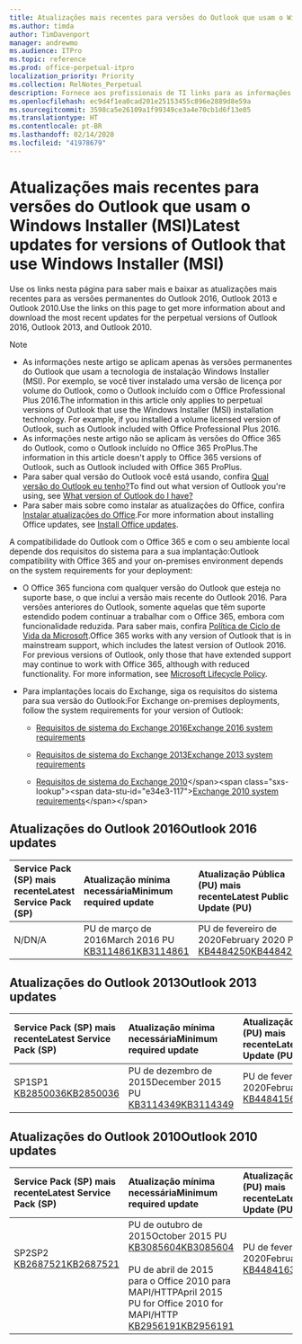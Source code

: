 ```yaml
---
title: Atualizações mais recentes para versões do Outlook que usam o Windows Installer (MSI)
ms.author: timda
author: TimDavenport
manager: andrewmo
ms.audience: ITPro
ms.topic: reference
ms.prod: office-perpetual-itpro
localization_priority: Priority
ms.collection: RelNotes_Perpetual
description: Fornece aos profissionais de TI links para as informações de atualização mais recentes para as versões permanentes do Outlook 2016, Outlook 2013 e Outlook 2010
ms.openlocfilehash: ec9d4f1ea0cad201e25153455c896e2889d8e59a
ms.sourcegitcommit: 3598ca5e26109a1f99349ce3a4e70cb1d6f13e05
ms.translationtype: HT
ms.contentlocale: pt-BR
ms.lasthandoff: 02/14/2020
ms.locfileid: "41978679"
---
```

# <a name="latest-updates-for-versions-of-outlook-that-use-windows-installer-msi"></a><span data-ttu-id="e34e3-103">Atualizações mais recentes para versões do Outlook que usam o Windows Installer (MSI)</span><span class="sxs-lookup"><span data-stu-id="e34e3-103">Latest updates for versions of Outlook that use Windows Installer (MSI)</span></span>

<span data-ttu-id="e34e3-104">Use os links nesta página para saber mais e baixar as atualizações mais recentes para as versões permanentes do Outlook 2016, Outlook 2013 e Outlook 2010.</span><span class="sxs-lookup"><span data-stu-id="e34e3-104">Use the links on this page to get more information about and download the most recent updates for the perpetual versions of Outlook 2016, Outlook 2013, and Outlook 2010.</span></span>
  
> [!NOTE]
> - <span data-ttu-id="e34e3-p101">As informações neste artigo se aplicam apenas às versões permanentes do Outlook que usam a tecnologia de instalação Windows Installer (MSI). Por exemplo, se você tiver instalado uma versão de licença por volume do Outlook, como o Outlook incluído com o Office Professional Plus 2016.</span><span class="sxs-lookup"><span data-stu-id="e34e3-p101">The information in this article only applies to perpetual versions of Outlook that use the Windows Installer (MSI) installation technology. For example, if you installed a volume licensed version of Outlook, such as Outlook included with Office Professional Plus 2016.</span></span>
> - <span data-ttu-id="e34e3-107">As informações neste artigo não se aplicam às versões do Office 365 do Outlook, como o Outlook incluído no Office 365 ProPlus.</span><span class="sxs-lookup"><span data-stu-id="e34e3-107">The information in this article doesn't apply to Office 365 versions of Outlook, such as Outlook included with Office 365 ProPlus.</span></span>
> - <span data-ttu-id="e34e3-108">Para saber qual versão do Outlook você está usando, confira [Qual versão do Outlook eu tenho?](https://support.office.com/article/b3a9568c-edb5-42b9-9825-d48d82b2257c)</span><span class="sxs-lookup"><span data-stu-id="e34e3-108">To find out what version of Outlook you're using, see [What version of Outlook do I have?](https://support.office.com/article/b3a9568c-edb5-42b9-9825-d48d82b2257c)</span></span>
> - <span data-ttu-id="e34e3-109">Para saber mais sobre como instalar as atualizações do Office, confira [Instalar atualizações do Office](https://support.office.com/article/2ab296f3-7f03-43a2-8e50-46de917611c5).</span><span class="sxs-lookup"><span data-stu-id="e34e3-109">For more information about installing Office updates, see [Install Office updates](https://support.office.com/article/2ab296f3-7f03-43a2-8e50-46de917611c5).</span></span> 
  
<span data-ttu-id="e34e3-110">A compatibilidade do Outlook com o Office 365 e com o seu ambiente local depende dos requisitos do sistema para a sua implantação:</span><span class="sxs-lookup"><span data-stu-id="e34e3-110">Outlook compatibility with Office 365 and your on-premises environment depends on the system requirements for your deployment:</span></span>
  
- <span data-ttu-id="e34e3-p102">O Office 365 funciona com qualquer versão do Outlook que esteja no suporte base, o que inclui a versão mais recente do Outlook 2016. Para versões anteriores do Outlook, somente aquelas que têm suporte estendido podem continuar a trabalhar com o Office 365, embora com funcionalidade reduzida. Para saber mais, confira [Política de Ciclo de Vida da Microsoft](https://support.microsoft.com/lifecycle).</span><span class="sxs-lookup"><span data-stu-id="e34e3-p102">Office 365 works with any version of Outlook that is in mainstream support, which includes the latest version of Outlook 2016. For previous versions of Outlook, only those that have extended support may continue to work with Office 365, although with reduced functionality. For more information, see [Microsoft Lifecycle Policy](https://support.microsoft.com/lifecycle).</span></span>
    
- <span data-ttu-id="e34e3-114">Para implantações locais do Exchange, siga os requisitos do sistema para sua versão do Outlook:</span><span class="sxs-lookup"><span data-stu-id="e34e3-114">For Exchange on-premises deployments, follow the system requirements for your version of Outlook:</span></span>
    
  - [<span data-ttu-id="e34e3-115">Requisitos de sistema do Exchange 2016</span><span class="sxs-lookup"><span data-stu-id="e34e3-115">Exchange 2016 system requirements</span></span>](https://docs.microsoft.com/Exchange/plan-and-deploy/system-requirements)
    
  - [<span data-ttu-id="e34e3-116">Requisitos de sistema do Exchange 2013</span><span class="sxs-lookup"><span data-stu-id="e34e3-116">Exchange 2013 system requirements</span></span>](https://docs.microsoft.com/exchange/exchange-2013-system-requirements-exchange-2013-help)
    
  - <span data-ttu-id="e34e3-117">[Requisitos de sistema do Exchange 2010](https://docs.microsoft.com/previous-versions/office/exchange-server-2010/aa996719(v=exchg.141))</span><span class="sxs-lookup"><span data-stu-id="e34e3-117">[Exchange 2010 system requirements](https://docs.microsoft.com/previous-versions/office/exchange-server-2010/aa996719(v=exchg.141))</span></span>

   
## <a name="outlook-2016-updates"></a><span data-ttu-id="e34e3-118">Atualizações do Outlook 2016</span><span class="sxs-lookup"><span data-stu-id="e34e3-118">Outlook 2016 updates</span></span>

|<span data-ttu-id="e34e3-119">**Service Pack (SP) mais recente**</span><span class="sxs-lookup"><span data-stu-id="e34e3-119">**Latest Service Pack (SP)**</span></span>|<span data-ttu-id="e34e3-120">**Atualização mínima necessária**</span><span class="sxs-lookup"><span data-stu-id="e34e3-120">**Minimum required update**</span></span>|<span data-ttu-id="e34e3-121">**Atualização Pública (PU) mais recente**</span><span class="sxs-lookup"><span data-stu-id="e34e3-121">**Latest Public Update (PU)**</span></span>|
|:-----|:-----|:-----|
|<span data-ttu-id="e34e3-122">N/D</span><span class="sxs-lookup"><span data-stu-id="e34e3-122">N/A</span></span>  <br/> |<span data-ttu-id="e34e3-123">PU de março de 2016</span><span class="sxs-lookup"><span data-stu-id="e34e3-123">March 2016 PU</span></span> <br/>[<span data-ttu-id="e34e3-124">KB3114861</span><span class="sxs-lookup"><span data-stu-id="e34e3-124">KB3114861</span></span>](https://support.microsoft.com/help/3114861) <br/> |<span data-ttu-id="e34e3-125">PU de fevereiro de 2020</span><span class="sxs-lookup"><span data-stu-id="e34e3-125">February 2020 PU</span></span> <br/>[<span data-ttu-id="e34e3-126">KB4484250</span><span class="sxs-lookup"><span data-stu-id="e34e3-126">KB4484250</span></span>](https://support.microsoft.com/help/4484250) 

## <a name="outlook-2013-updates"></a><span data-ttu-id="e34e3-127">Atualizações do Outlook 2013</span><span class="sxs-lookup"><span data-stu-id="e34e3-127">Outlook 2013 updates</span></span>

|<span data-ttu-id="e34e3-128">**Service Pack (SP) mais recente**</span><span class="sxs-lookup"><span data-stu-id="e34e3-128">**Latest Service Pack (SP)**</span></span>|<span data-ttu-id="e34e3-129">**Atualização mínima necessária**</span><span class="sxs-lookup"><span data-stu-id="e34e3-129">**Minimum required update**</span></span>|<span data-ttu-id="e34e3-130">**Atualização Pública (PU) mais recente**</span><span class="sxs-lookup"><span data-stu-id="e34e3-130">**Latest Public Update (PU)**</span></span>|
|:-----|:-----|:-----|
|<span data-ttu-id="e34e3-131">SP1</span><span class="sxs-lookup"><span data-stu-id="e34e3-131">SP1</span></span>  <br/>[<span data-ttu-id="e34e3-132">KB2850036</span><span class="sxs-lookup"><span data-stu-id="e34e3-132">KB2850036</span></span>](https://go.microsoft.com/fwlink/p/?LinkId=512538) <br/> |<span data-ttu-id="e34e3-133">PU de dezembro de 2015</span><span class="sxs-lookup"><span data-stu-id="e34e3-133">December 2015 PU</span></span> <br/>[<span data-ttu-id="e34e3-134">KB3114349</span><span class="sxs-lookup"><span data-stu-id="e34e3-134">KB3114349</span></span>](https://support.microsoft.com/kb/3114349) <br/> |<span data-ttu-id="e34e3-135">PU de fevereiro de 2020</span><span class="sxs-lookup"><span data-stu-id="e34e3-135">February 2020 PU</span></span> <br/>[<span data-ttu-id="e34e3-136">KB4484156</span><span class="sxs-lookup"><span data-stu-id="e34e3-136">KB4484156</span></span>](https://support.microsoft.com/help/4484156)  |
   
## <a name="outlook-2010-updates"></a><span data-ttu-id="e34e3-137">Atualizações do Outlook 2010</span><span class="sxs-lookup"><span data-stu-id="e34e3-137">Outlook 2010 updates</span></span>

|<span data-ttu-id="e34e3-138">**Service Pack (SP) mais recente**</span><span class="sxs-lookup"><span data-stu-id="e34e3-138">**Latest Service Pack (SP)**</span></span>|<span data-ttu-id="e34e3-139">**Atualização mínima necessária**</span><span class="sxs-lookup"><span data-stu-id="e34e3-139">**Minimum required update**</span></span>|<span data-ttu-id="e34e3-140">**Atualização Pública (PU) mais recente**</span><span class="sxs-lookup"><span data-stu-id="e34e3-140">**Latest Public Update (PU)**</span></span>|
|:-----|:-----|:-----|
|<span data-ttu-id="e34e3-141">SP2</span><span class="sxs-lookup"><span data-stu-id="e34e3-141">SP2</span></span> <br/>[<span data-ttu-id="e34e3-142">KB2687521</span><span class="sxs-lookup"><span data-stu-id="e34e3-142">KB2687521</span></span>](https://go.microsoft.com/fwlink/p/?LinkId=512542) <br><br><br><br/> |<span data-ttu-id="e34e3-143">PU de outubro de 2015</span><span class="sxs-lookup"><span data-stu-id="e34e3-143">October 2015 PU</span></span> <br/> [<span data-ttu-id="e34e3-144">KB3085604</span><span class="sxs-lookup"><span data-stu-id="e34e3-144">KB3085604</span></span>](https://support.microsoft.com/kb/3085604) <br/><br/>  <span data-ttu-id="e34e3-145">PU de abril de 2015 para o Office 2010 para MAPI/HTTP</span><span class="sxs-lookup"><span data-stu-id="e34e3-145">April 2015 PU for Office 2010 for MAPI/HTTP</span></span> <br/> [<span data-ttu-id="e34e3-146">KB2956191</span><span class="sxs-lookup"><span data-stu-id="e34e3-146">KB2956191</span></span>](https://support.microsoft.com/help/2956191/april-14-2015-update-for-office-2010-kb2956191) <br/> |<span data-ttu-id="e34e3-147">PU de fevereiro de 2020</span><span class="sxs-lookup"><span data-stu-id="e34e3-147">February 2020 PU</span></span> <br/>[<span data-ttu-id="e34e3-148">KB4484163</span><span class="sxs-lookup"><span data-stu-id="e34e3-148">KB4484163</span></span>](https://support.microsoft.com/help/4484163) <br><br><br><br/>|
   

